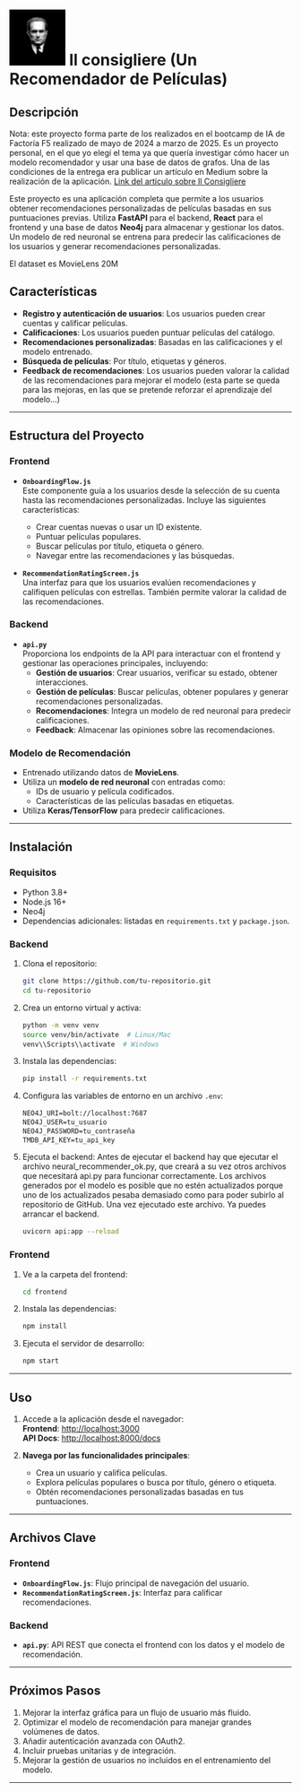 # <img src="images/logo.png" width="100" height="100" alt="Il Consigliere Logo"> Il consigliere (Un Recomendador de Películas)

## Descripción
Nota: este proyecto forma parte de los realizados en el bootcamp de IA de Factoría F5 realizado de
mayo de 2024 a marzo de 2025. Es un proyecto personal, en el que yo elegí el tema ya que quería investigar cómo hacer un modelo recomendador y usar una base de datos de grafos. Una de las condiciones de la entrega era publicar un artículo en Medium sobre la realización de la aplicación. [Link del artículo sobre Il Consigliere](https://medium.com/@asc7es/il-consigliere-9f4b5ddae186)

Este proyecto es una aplicación completa que permite a los usuarios obtener recomendaciones personalizadas de películas basadas en sus puntuaciones previas. Utiliza **FastAPI** para el backend, **React** para el frontend y una base de datos **Neo4j** para almacenar y gestionar los datos. Un modelo de red neuronal se entrena para predecir las calificaciones de los usuarios y generar recomendaciones personalizadas.

El dataset es MovieLens 20M

## Características

- **Registro y autenticación de usuarios**: Los usuarios pueden crear cuentas y calificar películas.
- **Calificaciones**: Los usuarios pueden puntuar películas del catálogo.
- **Recomendaciones personalizadas**: Basadas en las calificaciones y el modelo entrenado.
- **Búsqueda de películas**: Por título, etiquetas y géneros.
- **Feedback de recomendaciones**: Los usuarios pueden valorar la calidad de las recomendaciones para mejorar el modelo (esta parte se queda para las mejoras, en las que se pretende reforzar el aprendizaje del modelo...)

---

## Estructura del Proyecto

### Frontend
- **`OnboardingFlow.js`**  
  Este componente guía a los usuarios desde la selección de su cuenta hasta las recomendaciones personalizadas. Incluye las siguientes características:
  - Crear cuentas nuevas o usar un ID existente.
  - Puntuar películas populares.
  - Buscar películas por título, etiqueta o género.
  - Navegar entre las recomendaciones y las búsquedas.

- **`RecommendationRatingScreen.js`**  
  Una interfaz para que los usuarios evalúen recomendaciones y califiquen películas con estrellas. También permite valorar la calidad de las recomendaciones.

### Backend
- **`api.py`**  
  Proporciona los endpoints de la API para interactuar con el frontend y gestionar las operaciones principales, incluyendo:
  - **Gestión de usuarios**: Crear usuarios, verificar su estado, obtener interacciones.
  - **Gestión de películas**: Buscar películas, obtener populares y generar recomendaciones personalizadas.
  - **Recomendaciones**: Integra un modelo de red neuronal para predecir calificaciones.
  - **Feedback**: Almacenar las opiniones sobre las recomendaciones.

### Modelo de Recomendación
- Entrenado utilizando datos de **MovieLens**.
- Utiliza un **modelo de red neuronal** con entradas como:
  - IDs de usuario y película codificados.
  - Características de las películas basadas en etiquetas.
- Utiliza **Keras/TensorFlow** para predecir calificaciones.

---

## Instalación

### Requisitos
- Python 3.8+
- Node.js 16+
- Neo4j
- Dependencias adicionales: listadas en `requirements.txt` y `package.json`.

### Backend
1. Clona el repositorio:
   ```bash
   git clone https://github.com/tu-repositorio.git
   cd tu-repositorio
   ```
2. Crea un entorno virtual y activa:
   ```bash
   python -m venv venv
   source venv/bin/activate  # Linux/Mac
   venv\\Scripts\\activate  # Windows
   ```
3. Instala las dependencias:
   ```bash
   pip install -r requirements.txt
   ```
4. Configura las variables de entorno en un archivo `.env`:
   ```env
   NEO4J_URI=bolt://localhost:7687
   NEO4J_USER=tu_usuario
   NEO4J_PASSWORD=tu_contraseña
   TMDB_API_KEY=tu_api_key
   ```
5. Ejecuta el backend:
Antes de ejecutar el backend hay que ejecutar el archivo neural_recommender_ok.py, que creará a su vez otros archivos que necesitará api.py para funcionar correctamente. Los archivos generados por el modelo es posible que no estén actualizados porque uno de los actualizados pesaba demasiado como para poder subirlo al repositorio de GitHub. Una vez ejecutado este archivo. Ya puedes arrancar el backend.

   ```bash
   uvicorn api:app --reload
   ```

### Frontend
1. Ve a la carpeta del frontend:
   ```bash
   cd frontend
   ```
2. Instala las dependencias:
   ```bash
   npm install
   ```
3. Ejecuta el servidor de desarrollo:
   ```bash
   npm start
   ```

---

## Uso

1. Accede a la aplicación desde el navegador:  
   **Frontend**: [http://localhost:3000](http://localhost:3000)  
   **API Docs**: [http://localhost:8000/docs](http://localhost:8000/docs)

2. **Navega por las funcionalidades principales**:
   - Crea un usuario y califica películas.
   - Explora películas populares o busca por título, género o etiqueta.
   - Obtén recomendaciones personalizadas basadas en tus puntuaciones.

---

## Archivos Clave

### Frontend
- **`OnboardingFlow.js`**: Flujo principal de navegación del usuario.
- **`RecommendationRatingScreen.js`**: Interfaz para calificar recomendaciones.

### Backend
- **`api.py`**: API REST que conecta el frontend con los datos y el modelo de recomendación.

---

## Próximos Pasos

1. Mejorar la interfaz gráfica para un flujo de usuario más fluido.
2. Optimizar el modelo de recomendación para manejar grandes volúmenes de datos.
3. Añadir autenticación avanzada con OAuth2.
4. Incluir pruebas unitarias y de integración.
5. Mejorar la gestión de usuarios no incluidos en el entrenamiento del modelo.

---


